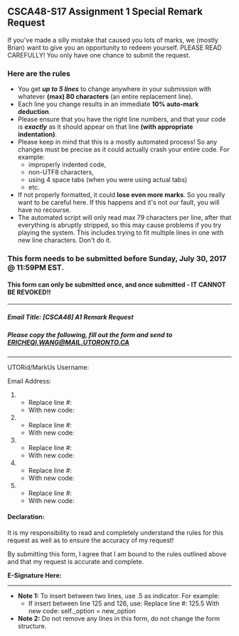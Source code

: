 CSCA48-S17 Assignment 1 Special Remark Request
---------------
If you've made a silly mistake that caused you lots of marks, we (mostly Brian) want to give you an opportunity to redeem yourself.
PLEASE READ CAREFULLY! You only have one chance to submit the request.

### Here are the rules
+ You get _**up to 5 lines**_ to change anywhere in your submission with whatever **(max) 80 characters** (an entire replacement line). 
+ Each line you change results in an immediate **10% auto-mark deduction**.
+ Please ensure that you have the right line numbers, and that your code is _**exactly**_ as it should appear on that line **(with appropriate indentation)**.
+ Please keep in mind that this is a mostly automated process! So any changes must be precise as it could actually crash your entire code. For example:
    + improperly indented code, 
    + non-UTF8 characters,
    + using 4 space tabs (when you were using actual tabs)
    + etc.
+ If not properly formatted, it could **lose even more marks**. So you really want to be careful here. If this happens and it's not our fault, you will have no recourse.
+ The automated script will only read max 79 characters per line, after that everything is abruptly stripped, so this may cause problems if you try playing the system. This includes trying to fit multiple lines in one with new line characters. Don't do it.

### This form needs to be submitted before Sunday, July 30, 2017 @ 11:59PM EST.

#### This form can only be submitted once, and once submitted - IT CANNOT BE REVOKED!!

---------------

##### Email Title: [CSCA48] A1 Remark Request
##### Please copy the following, fill out the form and send to ERICHEQI.WANG@MAIL.UTORONTO.CA

---------------

UTORid/MarkUs Username:

Email Address:

1.
    + Replace line #:
    + With new code:

2.
    + Replace line #:
    + With new code:

3.
    + Replace line #:
    + With new code:

4.
    + Replace line #:
    + With new code:

5.
    + Replace line #:
    + With new code:

#### Declaration:
It is my responsibility to read and completely understand the rules for this request as well as to ensure the accuracy of my request!

By submitting this form, I agree that I am bound to the rules outlined above and that my request is accurate and complete.

**E-Signature Here:** 

---------------

+ **Note 1:** To insert between two lines, use .5 as indicator. For example:
    + If insert between line 125 and 126, use:
        Replace line #: 125.5
        With new code:        self._option = new_option
+ **Note 2:** Do not remove any lines in this form, do not change the form structure.
